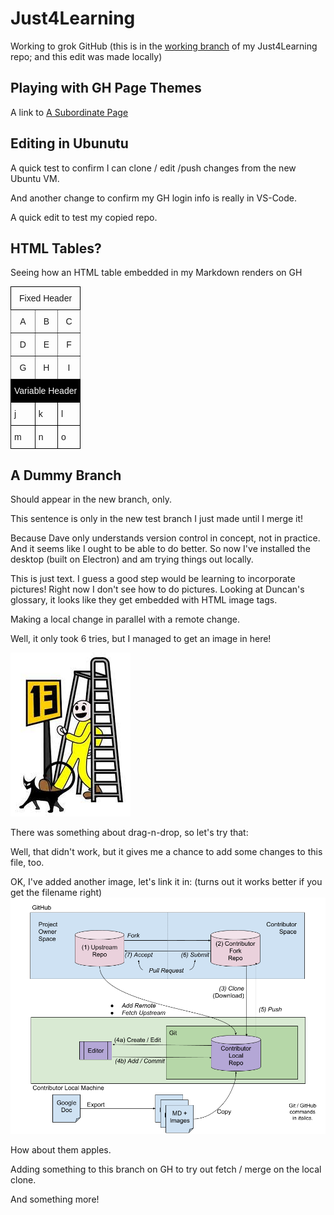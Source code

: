 # Just4Learning

Working to grok GitHub (this is in the <u>working branch</u> of my Just4Learning repo; and this edit was made locally)

## Playing with GH Page Themes

A link to [A Subordinate Page](NewPage.md)

## Editing in Ubunutu

A quick test to confirm I can clone / edit /push changes from the new Ubuntu VM.

And another change to confirm my GH login info is really in VS-Code.

A quick edit to test my copied repo.

## HTML Tables?

Seeing how an HTML table embedded in my Markdown renders on
GH


<table class="tg">
<thead>
  <tr>
    <th background-color:#000000;border-color:inherit;color:#ffffff;text-align:center;vertical-align:top colspan="3">Fixed Header</th>
  </tr>
</thead>
<tbody>
  <tr>
    <td class="tg-c3ow">A</td>
    <td class="tg-c3ow">B</td>
    <td class="tg-c3ow">C</td>
  </tr>
  <tr>
    <td class="tg-c3ow">D</td>
    <td class="tg-c3ow">E</td>
    <td class="tg-c3ow">F</td>
  </tr>
  <tr>
    <td class="tg-c3ow">G</td>
    <td class="tg-c3ow">H</td>
    <td class="tg-c3ow">I</td>
  </tr>
  <tr>
    <td class="tg-dg6o" colspan="3">Variable Header</td>
  </tr>
  <tr>
    <td class="tg-0lax">j</td>
    <td class="tg-0lax">k</td>
    <td class="tg-0lax">l</td>
  </tr>
  <tr>
    <td class="tg-0lax">m</td>
    <td class="tg-0lax">n</td>
    <td class="tg-0lax">o</td>
  </tr>
</tbody>
</table>

<style type="text/css">
.tg  {border-collapse:collapse;border-spacing:0;}
.tg td{border-color:black;border-style:solid;border-width:1px;font-family:Arial, sans-serif;font-size:14px;
  overflow:hidden;padding:10px 5px;word-break:normal;}
.tg th{border-color:black;border-style:solid;border-width:1px;font-family:Arial, sans-serif;font-size:14px;
  font-weight:normal;overflow:hidden;padding:10px 5px;word-break:normal;}
.tg .tg-c3ow{border-color:inherit;text-align:center;vertical-align:top}
.tg .tg-dg6o{background-color:#000000;color:#ffffff;text-align:left;vertical-align:top}
.tg .tg-4f0n{background-color:#000000;border-color:inherit;color:#ffffff;text-align:center;vertical-align:top}
.tg .tg-0lax{text-align:left;vertical-align:top}
</style>

## A Dummy Branch

Should appear in the new branch, only.

This sentence is only in the new test branch I just made until I merge it!

Because Dave only understands version control in concept, not in practice. And it seems like I ought to be able to do better. So now I've installed the desktop (built on Electron) and am trying things out locally.

This is just text. I guess a good step would be learning to incorporate pictures!  Right now I don't see how to do pictures. Looking at Duncan's glossary, it looks like they get embedded with HTML image tags. 

Making a local change in parallel with a remote change.

Well, it only took 6 tries, but I managed to get an image in here!

![All the Bad Luck](/images/All-the-bad-luck.jpg)

There was something about drag-n-drop, so let's try that:

Well, that didn't work, but it gives me a chance to add some changes to this file, too.

OK, I've added another image, let's link it in: 
(turns out it works better if you get the filename right)
![Gitting It Done](/images/Gitting-It-Done.png)

How about them apples.

Adding something to this branch on GH to try out fetch / merge on the local clone.

And something more!
